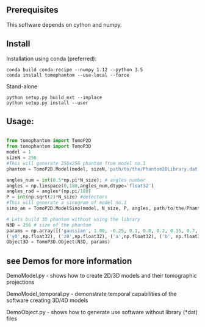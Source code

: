 ## Prerequisites
This software depends on cython and numpy.

## Install   
Installation using conda (preferred):
```
conda build conda-recipe --numpy 1.12 --python 3.5
conda install tomophantom --use-local --force
```
Stand-alone
```
python setup.py build_ext --inplace
python setup.py install --user
```

## Usage:

```python

from tomophantom import TomoP2D
from tomophantom import TomoP3D
model = 1
sizeN = 256
#This will generate 256x256 phantom from model no.1
phantom = TomoP2D.Model(model, sizeN,'path/to/the/Phantom2DLibrary.dat')

angles_num = int(0.5*np.pi*N_size); # angles number
angles = np.linspace(0,180,angles_num,dtype='float32')
angles_rad = angles*(np.pi/180)
P = int(np.sqrt(2)*N_size) #detectors
#This will generate a sinogram of model no.1
sino_an = TomoP2D.ModelSino(model, N_size, P, angles, path/to/the/Phantom2DLibrary.dat)

# Lets build 3D phantom without using the library
N3D = 256 # size of the phantom
params = np.array([('gaussian', 1.00, -0.25, 0.1, 0.0, 0.2, 0.35, 0.7, 30.0, 60.0, -25.0),], dtype=[('Obj',  '|S22'), ('C0', np.float32), ('x0', np.float32), 
('y0',np.float32), ('z0',np.float32), ('a',np.float32), ('b', np.float32), ('c', np.float32), ('psi1', np.float32),('psi2', np.float32),('psi3', np.float32)])
Object3D = TomoP3D.Object(N3D, params)
```
## see Demos for more information
DemoModel.py - shows how to create 2D/3D models and their tomographic projections

DemoModel_temporal.py - demonstrate temporal capabilities of the software creating 3D/4D models 

DemoObject.py - shows how to generate use software without library (*dat) files
